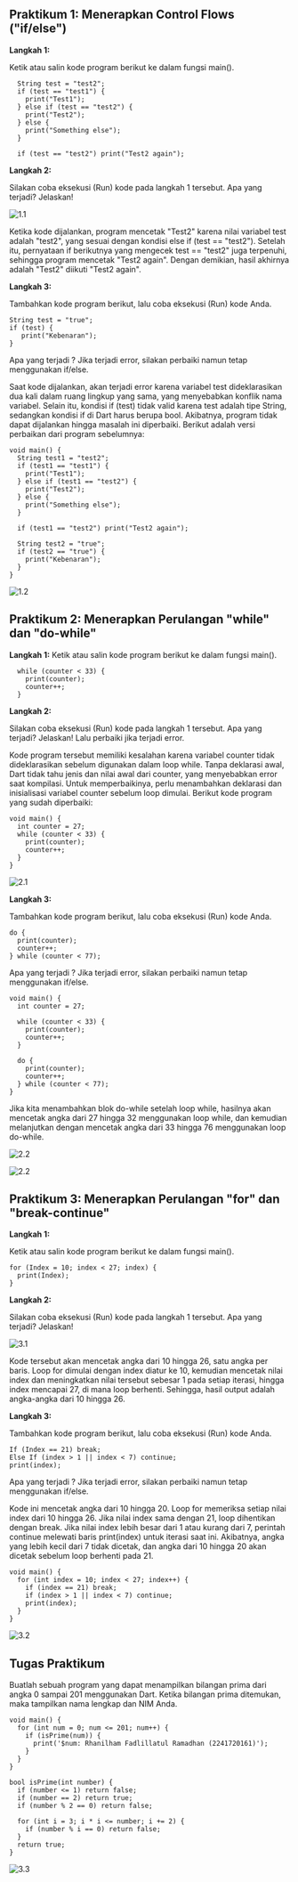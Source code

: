 ## Praktikum 1: Menerapkan Control Flows ("if/else")

**Langkah 1:**

Ketik atau salin kode program berikut ke dalam fungsi main().
```
  String test = "test2";
  if (test == "test1") {
    print("Test1");
  } else if (test == "test2") {
    print("Test2");
  } else {
    print("Something else");
  }

  if (test == "test2") print("Test2 again");
```
**Langkah 2:**

Silakan coba eksekusi (Run) kode pada langkah 1 tersebut. Apa yang terjadi? Jelaskan!

![1.1](./img/1.1.png)

Ketika kode dijalankan, program mencetak "Test2" karena nilai variabel test adalah "test2", yang sesuai dengan kondisi else if (test == "test2"). Setelah itu, pernyataan if berikutnya yang mengecek test == "test2" juga terpenuhi, sehingga program mencetak "Test2 again". Dengan demikian, hasil akhirnya adalah "Test2" diikuti "Test2 again".

**Langkah 3:**

Tambahkan kode program berikut, lalu coba eksekusi (Run) kode Anda.
```
String test = "true";
if (test) {
   print("Kebenaran");
}
```
Apa yang terjadi ? Jika terjadi error, silakan perbaiki namun tetap menggunakan if/else.

Saat kode dijalankan, akan terjadi error karena variabel test dideklarasikan dua kali dalam ruang lingkup yang sama, yang menyebabkan konflik nama variabel. Selain itu, kondisi if (test) tidak valid karena test adalah tipe String, sedangkan kondisi if di Dart harus berupa bool. Akibatnya, program tidak dapat dijalankan hingga masalah ini diperbaiki. Berikut adalah versi perbaikan dari program sebelumnya:
```
void main() {
  String test1 = "test2";
  if (test1 == "test1") {
    print("Test1");
  } else if (test1 == "test2") {
    print("Test2");
  } else {
    print("Something else");
  }

  if (test1 == "test2") print("Test2 again");

  String test2 = "true";
  if (test2 == "true") {
    print("Kebenaran");
  }
}
```
![1.2](../Pertemuan_03/img/1.2.png)

## Praktikum 2: Menerapkan Perulangan "while" dan "do-while"

**Langkah 1:**
Ketik atau salin kode program berikut ke dalam fungsi main().
```
  while (counter < 33) { 
    print(counter); 
    counter++; 
  }
```

**Langkah 2:**

Silakan coba eksekusi (Run) kode pada langkah 1 tersebut. Apa yang terjadi? Jelaskan! Lalu perbaiki jika terjadi error.

Kode program tersebut memiliki kesalahan karena variabel counter tidak dideklarasikan sebelum digunakan dalam loop while. Tanpa deklarasi awal, Dart tidak tahu jenis dan nilai awal dari counter, yang menyebabkan error saat kompilasi. Untuk memperbaikinya, perlu menambahkan deklarasi dan inisialisasi variabel counter sebelum loop dimulai. Berikut kode program yang sudah diperbaiki:
```
void main() {
  int counter = 27; 
  while (counter < 33) { 
    print(counter); 
    counter++; 
  }
}
```
![2.1](../Pertemuan_03/img/2.1.png)

**Langkah 3:**

Tambahkan kode program berikut, lalu coba eksekusi (Run) kode Anda.
```
do {
  print(counter);
  counter++;
} while (counter < 77);
```
Apa yang terjadi ? Jika terjadi error, silakan perbaiki namun tetap menggunakan if/else.
```
void main() {
  int counter = 27; 

  while (counter < 33) { 
    print(counter); 
    counter++; 
  }
  
  do {
    print(counter);
    counter++;
  } while (counter < 77);
}
```
Jika kita menambahkan blok do-while setelah loop while, hasilnya akan mencetak angka dari 27 hingga 32 menggunakan loop while, dan kemudian melanjutkan dengan mencetak angka dari 33 hingga 76 menggunakan loop do-while.

![2.2](../Pertemuan_03/img/2.2.png)

![2.2](../Pertemuan_03/img/2.3.png)

## Praktikum 3: Menerapkan Perulangan "for" dan "break-continue"

**Langkah 1:**

Ketik atau salin kode program berikut ke dalam fungsi main().
```
for (Index = 10; index < 27; index) {
  print(Index);
}
```
**Langkah 2:**

Silakan coba eksekusi (Run) kode pada langkah 1 tersebut. Apa yang terjadi? Jelaskan!

![3.1](../Pertemuan_03/img/3.1.png)

Kode tersebut akan mencetak angka dari 10 hingga 26, satu angka per baris. Loop for dimulai dengan index diatur ke 10, kemudian mencetak nilai index dan meningkatkan nilai tersebut sebesar 1 pada setiap iterasi, hingga index mencapai 27, di mana loop berhenti. Sehingga, hasil output adalah angka-angka dari 10 hingga 26.

**Langkah 3:**

Tambahkan kode program berikut, lalu coba eksekusi (Run) kode Anda.
```
If (Index == 21) break;
Else If (index > 1 || index < 7) continue;
print(index);
```
Apa yang terjadi ? Jika terjadi error, silakan perbaiki namun tetap menggunakan if/else.

Kode ini mencetak angka dari 10 hingga 20. Loop for memeriksa setiap nilai index dari 10 hingga 26. Jika nilai index sama dengan 21, loop dihentikan dengan break. Jika nilai index lebih besar dari 1 atau kurang dari 7, perintah continue melewati baris print(index) untuk iterasi saat ini. Akibatnya, angka yang lebih kecil dari 7 tidak dicetak, dan angka dari 10 hingga 20 akan dicetak sebelum loop berhenti pada 21.
```
void main() {
  for (int index = 10; index < 27; index++) {
    if (index == 21) break;
    if (index > 1 || index < 7) continue;
    print(index);
  }
}
```
![3.2](../Pertemuan_03/img/3.2.png)
## Tugas Praktikum
Buatlah sebuah program yang dapat menampilkan bilangan prima dari angka 0 sampai 201 menggunakan Dart. Ketika bilangan prima ditemukan, maka tampilkan nama lengkap dan NIM Anda.
```
void main() {
  for (int num = 0; num <= 201; num++) {
    if (isPrime(num)) {
      print('$num: Rhanilham Fadlillatul Ramadhan (2241720161)');
    }
  }
}

bool isPrime(int number) {
  if (number <= 1) return false;
  if (number == 2) return true;
  if (number % 2 == 0) return false;

  for (int i = 3; i * i <= number; i += 2) {
    if (number % i == 0) return false;
  }
  return true;
}
```
![3.3](../Pertemuan_03/img/3.3.png)